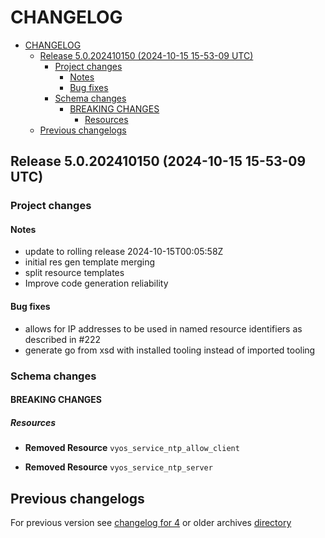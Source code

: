 
# CHANGELOG

<!--TOC-->

- [CHANGELOG](#changelog)
  - [Release 5.0.202410150 (2024-10-15 15-53-09 UTC)](#release-50202410150-2024-10-15-15-53-09-utc)
    - [Project changes](#project-changes)
      - [Notes](#notes)
      - [Bug fixes](#bug-fixes)
    - [Schema changes](#schema-changes)
      - [BREAKING CHANGES](#breaking-changes)
        - [Resources](#resources)
  - [Previous changelogs](#previous-changelogs)

<!--TOC-->


## Release 5.0.202410150 (2024-10-15 15-53-09 UTC)
### Project changes
#### Notes
* update to rolling release 2024-10-15T00:05:58Z
* initial res gen template merging
* split resource templates
* Improve code generation reliability
#### Bug fixes
* allows for IP addresses to be used in named resource identifiers as described in #222
* generate go from xsd with installed tooling instead of imported tooling

### Schema changes
#### BREAKING CHANGES

##### Resources
* **Removed Resource** `vyos_service_ntp_allow_client`

* **Removed Resource** `vyos_service_ntp_server`








## Previous changelogs
For previous version see [changelog for 4](data/changelogs/CHANGELOG-4.md) or older archives [directory](data/changelogs/)
